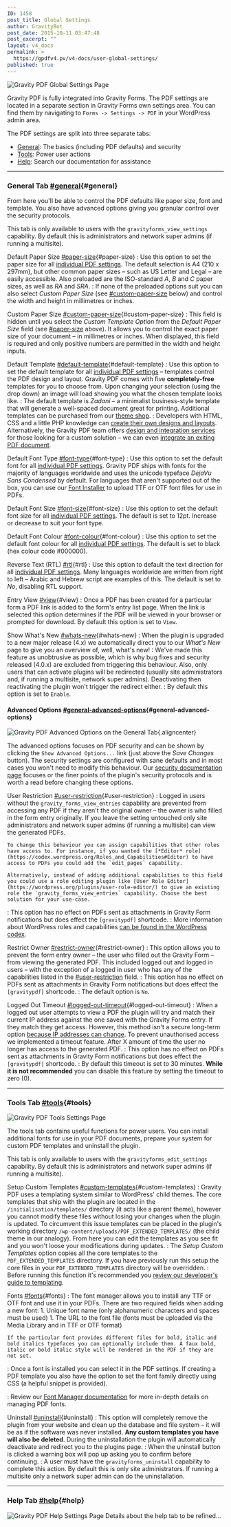 ```yaml
---
ID: 1458
post_title: Global Settings
author: GravityBot
post_date: 2015-10-11 03:47:48
post_excerpt: ""
layout: v4_docs
permalink: >
  https://gpdfv4.pv/v4-docs/user-global-settings/
published: true
---
```

![Gravity PDF Global Settings Page](https://gpdfv4.pv/app/uploads/2015/10/general-settings.png) 

Gravity PDF is fully integrated into Gravity Forms. The PDF settings are located in a separate section in Gravity Forms own settings area. You can find them by navigating to `Forms -> Settings -> PDF` in your WordPress admin area. 

The PDF settings are split into three separate tabs:

* [General](#general): The basics (including PDF defaults) and security
* [Tools](#tools): Power user actions
* [Help](#help): Search our documentation for assistance

---

### General Tab [#general](#general){#general}

From here you'll be able to control the PDF defaults like paper size, font and template. You also have advanced options giving you granular control over the security protocols. 

This tab is only available to users with the `gravityforms_view_settings` capability. By default this is administrators and network super admins (if running a multisite).

Default Paper Size [#paper-size](#paper-size){#paper-size}
:    Use this option to set the paper size for all [individual PDF settings](https://gpdfv4.pv/v4-docs/user-setup-pdf/). The default selection is A4 (210 x 297mm), but other common paper sizes – such as US Letter and Legal – are easily accessible. Also preloaded are the ISO-standard *A*, *B* and *C* paper sizes, as well as *RA* and *SRA*. 
:    If none of the preloaded options suit you can also select *Custom Paper Size* (see [#custom-paper-size](#custom-paper-size) below) and control the width and height in millimetres or inches.

Custom Paper Size [#custom-paper-size](#custom-paper-size){#custom-paper-size}
:    This field is hidden until you select the *Custom Template Option* from the *Default Paper Size* field (see [#paper-size](#paper-size) above). It allows you to control the exact paper size of your document – in millimetres or inches. When displayed, this field is required and only positive numbers are permitted in the width and height inputs.

Default Template [#default-template](#default-template){#default-template}
:    Use this option to set the default template for all [individual PDF settings](https://gpdfv4.pv/v4-docs/user-setup-pdf/) – templates control the PDF design and layout. Gravity PDF comes with five **completely-free** templates for you to choose from. Upon changing your selection (using the drop down) an image will load showing you what the chosen template looks like.
:    The default template is *Zadani* – a minimalist business-style template that will generate a well-spaced document great for printing. Additional templates can be purchased from our [theme shop](#).
:    Developers with HTML, CSS and a little PHP knowledge can [create their own designs and layouts](#). Alternatively, the Gravity PDF team offers [design and integration services](#) for those looking for a custom solution – we can even [integrate an exiting PDF document](#).

Default Font Type [#font-type](#font-type){#font-type}
:    Use this option to set the default font for all [individual PDF settings](https://gpdfv4.pv/v4-docs/user-setup-pdf/). Gravity PDF ships with fonts for the majority of languages worldwide and uses the unicode typeface *DejaVu Sans Condensed* by default. For languages that aren't supported out of the box, you can use our [Font Installer](#fonts) to upload TTF or OTF font files for use in PDFs.

Default Font Size [#font-size](#font-size){#font-size}
:    Use this option to set the default font size for all [individual PDF settings](https://gpdfv4.pv/v4-docs/user-setup-pdf/). The default is set to 12pt. Increase or decrease to suit your font type.

Default Font Colour [#font-colour](#font-colour){#font-colour}
:    Use this option to set the default font colour for all [individual PDF settings](https://gpdfv4.pv/v4-docs/user-setup-pdf/). The default is set to black (hex colour code #000000).

Reverse Text (RTL) [#rtl](#rtl){#rtl}
:    Use this option to default the text direction for all [individual PDF settings](https://gpdfv4.pv/v4-docs/user-setup-pdf/). Many languages worldwide are written from right to left – Arabic and Hebrew script are examples of this. The default is set to *No*, disabling RTL support.

Entry View [#view](#view){#view}
:    Once a PDF has been created for a particular form a PDF link is added to the form's entry list page. When the link is selected this option determines if the PDF will be viewed in your browser or prompted for download. By default this option is set to `View`.

Show What's New [#whats-new](#whats-new){#whats-new}
:    When the plugin is upgraded to a new major release (4.x) we automatically direct you to our *What's New* page to give you an overview of, well, what's new! 
:    We've made this feature as unobtrusive as possible, which is why bug fixes and security released (4.0.x) are excluded from triggering this behaviour. Also, only users that can activate plugins will be redirected (usually site administrators and, if running a multisite, network super admins). Deactivating then reactivating the plugin won't trigger the redirect either. 
:    By default this option is set to `Enable`.

#### Advanced Options [#general-advanced-options](#general-advanced-options){#general-advanced-options}

![Gravity PDF Advanced Options on the General Tab](https://gpdfv4.pv/app/uploads/2015/10/security-settings.png){.aligncenter}

The advanced options focuses on PDF security and can be shown by clicking the `Show Advanced Options...` link (just above the *Save Changes* button). The security settings are configured with sane defaults and in most cases you won't need to modify this behaviour. Our [security documentation page](https://gpdfv4.pv/v4-docs/user-pdf-security/) focuses or the finer points of the plugin's security protocols and is worth a read before changing these options.

User Restriction [#user-restriction](#user-restriction){#user-restriction}
:    Logged in users without the `gravity_forms_view_entries` capability are prevented from accessing any PDF if they aren't the original owner – the owner is who filled in the form entry originally. If you leave the setting untouched only site administrators and network super admins (if running a multisite) can view the generated PDFs. 

    To change this behaviour you can assign capabilities that other roles have access to. For instance, if you wanted the [*Editor* role](https://codex.wordpress.org/Roles_and_Capabilities#Editor) to have access to PDFs you could add the `edit_pages` capability. 

    Alternatively, instead of adding additional capabilities to this field you could use a role editing plugin like [User Role Editor](https://wordpress.org/plugins/user-role-editor/) to give an existing role the `gravity_forms_view_entries` capability. Choose the best solution for your use-case.
:    This option has no effect on PDFs sent as attachments in Gravity Form notifications but does effect the `[gravitypdf]` shortcode.
:    More information about WordPress roles and capabilities [can be found in the WordPress codex](https://codex.wordpress.org/Roles_and_Capabilities).

Restrict Owner [#restrict-owner](#restrict-owner){#restrict-owner}
:    This option allows you to prevent the form entry owner – the user who filled out the Gravity Form – from viewing the generated PDF. This included logged out and logged in users – with the exception of a logged in user who has any of the capabilities listed in the [#user-restriction](#user-restriction) field.
:    This option has no effect on PDFs sent as attachments in Gravity Form notifications but does effect the `[gravitypdf]` shortcode.
:    The default option is `No`.

Logged Out Timeout [#logged-out-timeout](#logged-out-timeout){#logged-out-timeout}
:    When a logged out user attempts to view a PDF the plugin will try and match their current IP address against the one saved with the Gravity Forms entry. If they match they get access. However, this method isn't a secure long-term option [because IP addresses can change](http://whatismyipaddress.com/keeps-changing). To prevent unauthorised access we implemented a timeout feature. After X amount of time the user no longer has access to the generated PDF.
:    This option has no effect on PDFs sent as attachments in Gravity Form notifications but does effect the `[gravitypdf]` shortcode.
:    By default this timeout is set to 30 minutes. **While it is not recommended** you can disable this feature by setting the timeout to zero (0).

---

### Tools Tab [#tools](#tools){#tools}

![Gravity PDF Tools Settings Page](https://gpdfv4.pv/app/uploads/2015/10/tools-tab.png) 

The tools tab contains useful functions for power users. You can install additional fonts for use in your PDF documents, prepare your system for custom PDF templates and uninstall the plugin. 

This tab is only available to users with the `gravityforms_edit_settings` capability. By default this is administrators and network super admins (if running a multisite).

Setup Custom Templates [#custom-templates](#custom-templates){#custom-templates}
:    Gravity PDF uses a templating system similar to WordPress' child themes. The core templates that ship with the plugin are located in the `/initialisation/templates/` directory (it acts like a parent theme), however you cannot modify these files without losing your changes when the plugin is updated. To circumvent this issue templates can be placed in the plugin's working directory `/wp-content/uploads/PDF_EXTENDED_TEMPLATES/` (the child theme in our analogy). From here you can edit the templates as you see fit and you won't loose your modifications during updates. 
:    The *Setup Custom Templates* option copies all the core templates to the `PDF_EXTENDED_TEMPLATES` directory. If you have previously run this setup the core files in your `PDF_EXTENDED_TEMPLATES` directory will be overridden. 
:    Before running this function it's recommended you [review our developer's guide to templating](https://gpdfv4.pv/v4-docs/developer-start-customising/).

Fonts [#fonts](#fonts){#fonts}
:    The font manager allows you to install any TTF or OTF font and use it in your PDFs. There are two required fields when adding a new font:
    1. Unique font name (only alphanumeric characters and spaces must be used)
    1. The URL to the font file (fonts must be uploaded via the Media Library and in TTF or OTF format)

    If the particular font provides different files for bold, italic and bold italics typefaces you can optionally include them. A faux bold, italic or bold italic style will be rendered in the PDF if they are not set. 

:    Once a font is installed you can select it in the PDF settings. If creating a PDF template you also have the option to set the font family directly using CSS (a helpful snippet is provided). 

:    Review our [Font Manager documentation](https://gpdfv4.pv/v4-docs/user-custom-fonts/) for more in-depth details on managing PDF fonts.

Uninstall [#uninstall](#uninstall){#uninstall}
:    This option will completely remove the plugin from your website and clean up the database and file system – it will be as if the software was never installed. **Any custom templates you have will also be deleted**. During the uninstallation the plugin will automatically deactivate and redirect you to the plugins page.
:    When the uninstall button is clicked a warning box will pop up asking you to confirm before continuing.
:    A user must have the `gravityforms_uninstall` capability to complete this action. By default this is only site administrators. If running a multisite only a network super admin can do the uninstallation.

---

### Help Tab [#help](#help){#help}

![Gravity PDF Help Settings Page](https://gpdfv4.pv/app/uploads/2015/10/help-tab.png) Details about the help tab to be refined...
                    